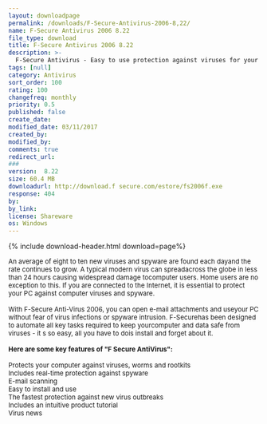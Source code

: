 ```yaml
---
layout: downloadpage
permalink: /downloads/F-Secure-Antivirus-2006-8,22/
name: F-Secure Antivirus 2006 8.22
file_type: download
title: F-Secure Antivirus 2006 8.22
description: >-
  F-Secure Antivirus - Easy to use protection against viruses for your PC
tags: [null]
category: Antivirus
sort_order: 100
rating: 100
changefreq: monthly
priority: 0.5
published: false
create_date: 
modified_date: 03/11/2017
created_by: 
modified_by: 
comments: true
redirect_url: 
### 
version:  8.22
size: 60.4 MB
downloadurl: http://download.f secure.com/estore/fs2006f.exe
response: 404
by: 
by_link: 
license: Shareware
os: Windows
---
```


{% include download-header.html download=page%}

<p style="fix-download-text !important">
<p><font size="2">An average of eight to ten new viruses and spyware are found each dayand the rate continues to grow. A typical modern virus can spreadacross the globe in less than 24 hours causing widespread damage tocomputer users. Home users are no exception to this. If you are connected to the Internet, it is essential to protect your PC against computer viruses and spyware. <br />
<br />
With F-Secure Anti-Virus 2006, you can open e-mail attachments and useyour PC without fear of virus infections or spyware intrusion. F-Securehas been designed to automate all key tasks required to keep yourcomputer and data safe from viruses - it s so easy, all you have to dois install and forget about it. <br />
<br />
<span><strong>Here are some key features of "F Secure AntiVirus":</strong></span><br />
<br />
Protects your computer against viruses, worms and rootkits <br />
Includes real-time protection against spyware <br />
E-mail scanning <br />
Easy to install and use <br />
The fastest protection against new virus outbreaks <br />
Includes an intuitive product tutorial <br />
Virus news <br />
</font></p></p>

